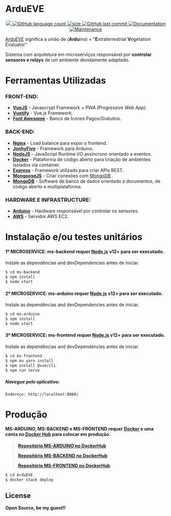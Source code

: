 
<p align="center">
    <h1><strong> ArduEVE </strong></h1>
</p>
<p align="center">
  <a href="https://github.com/hpbonfim/ardueve#readme">
    <img src="https://img.shields.io/badge/version-1.0.0-blue.svg?cacheSeconds=2592000"/>
  </a>

  <a href="https://github.com/hpbonfim/ardueve#readme">
    <img alt="GitHub language count" src="https://img.shields.io/github/languages/count/hpbonfim/ardueve"/>
  </a>

  <a href="https://github.com/hpbonfim/ardueve#readme">
    <img alt="size" src="https://img.shields.io/github/repo-size/hpbonfim/ardueve"/>
  </a>

  <a href="https://github.com/hpbonfim/ardueve/commits/master">
    <img alt="GitHub last commit" src="https://img.shields.io/github/last-commit/hpbonfim/ardueve">
  </a>

  <a href="https://github.com/hpbonfim/ardueve#readme">
    <img alt="Documentation" src="https://img.shields.io/badge/documentation-yes-brightgreen.svg" target="https://github.com/hpbonfim/ardueve#readme" />
  </a>

  <a href="https://github.com/hpbonfim/ardueve/graphs/commit-activity">
    <img alt="Maintenance" src="https://img.shields.io/badge/Maintained%3F-yes-green.svg" target="https://github.com/hpbonfim/ardueve#readme" />
  </a>
</p>

[ArduEVE](https://github.com/hpbonfim/ardueve#readme) significa a união de (**Ardu**ino) +  "**E**xtraterrestrial **V**egetation Evaluator" 

Sistema com arquitetura em microserviços responsável por **controlar sensores e relays** de um ambiente devidamente adaptado.


# Ferramentas Utilizadas

### FRONT-END:
* **[VueJS](https://vuejs.org/)** - Javascrypt Framework + PWA *(Progressive Web App)*.
*  **[Vuetify](https://vuetifyjs.com/en/getting-started/quick-start/)** - Vue.js Framework.
* **[Font Awesome](https://fontawesome.com/)** - Banco de Ícones Pagos/Gratuitos.


### BACK-END:
* **[Nginx](https://nginx.com)** - Load balance para expor o frontend.
* **[JonhyFive](http://johnny-five.io/)** - Framework para Arduino.
* **[NodeJS](https://nodejs.org/en/)** - JavaScript Runtime I/O assíncrono orientado a eventos.
* **[Docker](https://www.docker.com/)** - Plataforma de código aberto para criação de ambientes isolados via container.
* **[Express](https://expressjs.com/)** - Framework utilizado para criar APIs REST.
* **[MongooseJS](https://mongoosejs.com/)** - Criar conexões com [MongoDB](https://www.mongodb.com/) .
* **[MongoDB](https://www.mongodb.com/)** - Software de banco de dados orientado a documentos, de código aberto e multiplataforma.

### HARDWARE E INFRASTRUCTURE:

* **[Arduino](https://www.arduino.cc/)** - Hardware responsável por controlar os sensores.
* **[AWS](https://www.aws.amazon.com/)** - Servidor AWS EC2.


# Instalação e/ou testes unitários

#### 1º MICROSERVICE: ms-backend requer [Node.js](https://nodejs.org/) v12+ para ser executado.

Instale as dependências and devDependencies antes de iniciar.

```sh
$ cd ms-backend
$ npm install
$ node start
```

#### 2º MICROSERVICE: ms-arduino requer [Node.js](https://nodejs.org/) v12+ para ser executado.

Instale as dependências and devDependencies antes de iniciar.

```sh
$ cd ms-arduino
$ npm install
$ node start
```

#### 3º MICROSERVICE: ms-frontend requer [Node.js](https://nodejs.org/) v12+ para ser executado.

Instale as dependências and devDependencies antes de iniciar.

```sh
$ cd ms-frontend
$ npm ou yarn install
$ npm install @vue/cli
$ npm run serve
```

##### Navegue pelo aplicativo:
    Endereço: http://localhost:8080/


# Produção


#### MS-ARDUINO, MS-BACKEND e MS-FRONTEND requer **[Docker](https://www.docker.com/)** e uma conta no [Docker Hub](https://hub.docker.com/) para colocar em produção.


> **[Repositório MS-ARDUINO no DockerHub](https://hub.docker.com/r/hpbonfim/ms-arduino)**

> **[Repositório MS-BACKEND no DockerHub](https://hub.docker.com/r/hpbonfim/ms-backend)**

> **[Repositório MS-FRONTEND no DockerHub](https://hub.docker.com/r/hpbonfim/ms-frontend)**



```sh
$ cd ArduEVE
$ docker stack deploy
```


License
----

**Open Source, be my guest!!** 


